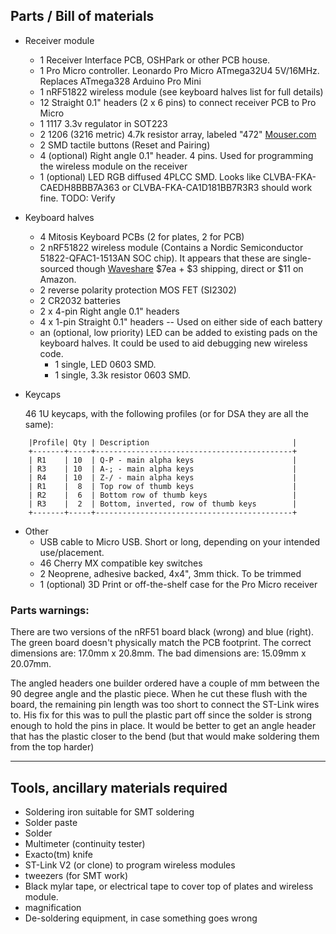 ## Parts / Bill of materials

* Receiver module
	* 1 Receiver Interface PCB, OSHPark or other PCB house.
	* 1 Pro Micro controller. Leonardo Pro Micro ATmega32U4 5V/16MHz. Replaces ATmega328 Arduino Pro Mini
	* 1 nRF51822 wireless module (see keyboard halves list for full details)
	* 12 Straight 0.1" headers (2 x 6 pins) to connect receiver PCB to Pro Micro
	* 1 1117 3.3v regulator in SOT223
	* 2 1206 (3216 metric) 4.7k resistor array, labeled "472" [Mouser.com](http://www.mouser.com/ProductDetail/Yageo/YC164-JR-074K7L/?qs=sGAEpiMZZMvrmc6UYKmaNXwfiSjkvz6n4e34vrjrWiE%3d)
	* 2 SMD tactile buttons (Reset and Pairing)
	* 4 (optional) Right angle 0.1" header. 4 pins. Used for programming the wireless module on the receiver
	* 1 (optional) LED RGB diffused 4PLCC SMD. Looks like CLVBA-FKA-CAEDH8BBB7A363 or CLVBA-FKA-CA1D181BB7R3R3
should work fine. TODO: Verify

* Keyboard halves
	* 4 Mitosis Keyboard PCBs (2 for plates, 2 for PCB)
	* 2 nRF51822 wireless module (Contains a Nordic Semiconductor
	51822-QFAC1-1513AN SOC chip). It appears that these are single-sourced
	though [Waveshare](http://www.waveshare.com/core51822-b.htm) $7ea + $3 shipping, direct or $11 on Amazon.
	* 2 reverse polarity protection MOS FET (SI2302)
	* 2 CR2032 batteries
	* 2 x 4-pin Right angle 0.1" headers
	* 4 x 1-pin Straight 0.1" headers -- Used on either side of each battery
	* an (optional, low priority) LED can be added to existing pads on the
keyboard halves. It could be used to aid debugging new wireless code.
	  * 1 single, LED 0603 SMD.
	  * 1 single, 3.3k resistor 0603 SMD.

* Keycaps

    46 1U keycaps, with the following profiles (or for DSA they are all the same):
```
    |Profile| Qty | Description                                |
    +-------+-----+--------------------------------------------+
    | R1    | 10  | Q-P - main alpha keys                      |
    | R3    | 10  | A-; - main alpha keys                      |
    | R4    | 10  | Z-/ - main alpha keys                      |
    | R1    |  8  | Top row of thumb keys                      |
    | R2    |  6  | Bottom row of thumb keys                   |
    | R3    |  2  | Bottom, inverted, row of thumb keys        |
    +-------+-----+--------------------------------------------+
```

* Other
	* USB cable to Micro USB. Short or long, depending on your intended use/placement.
	* 46 Cherry MX compatible key switches
	* 2 Neoprene, adhesive backed, 4x4", 3mm thick. To be trimmed
	* 1 (optional) 3D Print or off-the-shelf case for the Pro Micro receiver
	


### Parts warnings:
There are two versions of the nRF51 board black (wrong) and blue (right). The
green board doesn't physically match the PCB footprint. The correct dimensions
are: 17.0mm x 20.8mm. The bad dimensions are: 15.09mm x 20.07mm.

The angled headers one builder ordered have a couple of mm between the 90 degree angle and
the plastic piece. When he cut these flush with the board, the remaining pin
length was too short to connect the ST-Link wires to. His fix for this was to
pull the plastic part off since the solder is strong enough to hold the pins in
place. It would be better to get an angle header that has the plastic closer to
the bend (but that would make soldering them from the top harder)

--------------------------------------------------------------------------------------
## Tools, ancillary materials required
* Soldering iron suitable for SMT soldering
* Solder paste
* Solder
* Multimeter (continuity tester)
* Exacto(tm) knife
* ST-Link V2 (or clone) to program wireless modules
* tweezers (for SMT work)
* Black mylar tape, or electrical tape to cover top of plates and wireless module.
* magnification
* De-soldering equipment, in case something goes wrong

